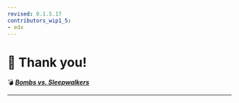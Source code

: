 ```yaml
---
revised: 0.1.5.17
contributors_wip1_5:
- edx
---
```


# 📄 Thank you!

💣 ***[Bombs vs. Sleepwalkers][home]***

****

[home]: /README.md
